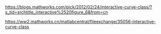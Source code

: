 https://blogs.mathworks.com/pick/2012/02/24/interactive-curve-class/?s_tid=srchtitle_interactive%2520figure_6&from=cn

https://ww2.mathworks.cn/matlabcentral/fileexchange/35056-interactive-curve-class